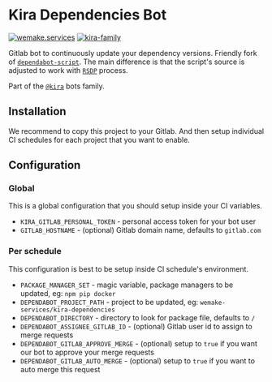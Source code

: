 # Kira Dependencies Bot

[![wemake.services](https://img.shields.io/badge/%20-wemake.services-green.svg?label=%20&logo=data%3Aimage%2Fpng%3Bbase64%2CiVBORw0KGgoAAAANSUhEUgAAABAAAAAQCAMAAAAoLQ9TAAAABGdBTUEAALGPC%2FxhBQAAAAFzUkdCAK7OHOkAAAAbUExURQAAAAAAAAAAAAAAAAAAAAAAAAAAAAAAAP%2F%2F%2F5TvxDIAAAAIdFJOUwAjRA8xXANAL%2Bv0SAAAADNJREFUGNNjYCAIOJjRBdBFWMkVQeGzcHAwksJnAPPZGOGAASzPzAEHEGVsLExQwE7YswCb7AFZSF3bbAAAAABJRU5ErkJggg%3D%3D)](https://wemake.services)
[![kira-family](https://img.shields.io/badge/kira-family-pink.svg)](https://github.com/wemake-services/kira)

Gitlab bot to continuously update your dependency versions.
Friendly fork of [`dependabot-script`](https://github.com/dependabot/dependabot-script).
The main difference is that the script's source is adjusted to work with [`RSDP`](https://wemake.services/meta/rsdp) process.

Part of the [`@kira`](https://github.com/wemake-services/kira) bots family.

## Installation

We recommend to copy this project to your Gitlab.
And then setup individual CI schedules
for each project that you want to enable.

## Configuration

### Global

This is a global configuration that you should setup inside your CI variables.

- `KIRA_GITLAB_PERSONAL_TOKEN` - personal access token for your bot user
- `GITLAB_HOSTNAME` - (optional) Gitlab domain name, defaults to `gitlab.com`

### Per schedule

This configuration is best to be setup inside CI schedule's environment.

- `PACKAGE_MANAGER_SET` - magic variable, package managers to be updated, eg: `npm pip docker`
- `DEPENDABOT_PROJECT_PATH` - project to be updated, eg: `wemake-services/kira-dependencies`
- `DEPENDABOT_DIRECTORY` - directory to look for package file, defaults to `/`
- `DEPENDABOT_ASSIGNEE_GITLAB_ID` - (optional) Gitlab user id to assign to merge requests
- `DEPENDABOT_GITLAB_APPROVE_MERGE` - (optional) setup to `true` if you want our bot to approve your merge requests
- `DEPENDABOT_GITLAB_AUTO_MERGE` - (optional) setup to `true` if you want to auto merge this request
